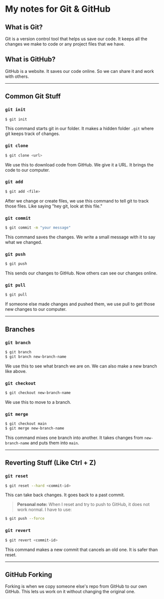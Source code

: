 # My notes for Git & GitHub

## What is Git?

Git is a version control tool that helps us save our code. It keeps all the changes we make to code or any project files that we have. 

## What is GitHub?

GitHub is a website. It saves our code online. So we can share it and work with others.

---

## Common Git Stuff

### `git init`

```bash
$ git init
```

This command starts git in our folder. It makes a hidden folder `.git` where git keeps track of changes.

### `git clone`

```bash
$ git clone <url>
```

We use this to download code from GitHub. We give it a URL. It brings the code to our computer.

### `git add`

```bash
$ git add <file>
```

After we change or create files, we use this command to tell git to track those files. Like saying "hey git, look at this file."

### `git commit`

```bash
$ git commit -m "your message"
```

This command saves the changes. We write a small message with it to say what we changed.

### `git push`

```bash
$ git push
```

This sends our changes to GitHub. Now others can see our changes online.

### `git pull`

```bash
$ git pull
```

If someone else made changes and pushed them, we use pull to get those new changes to our computer.

---

## Branches

### `git branch`

```bash
$ git branch
$ git branch new-branch-name
```

We use this to see what branch we are on. We can also make a new branch like above.

### `git checkout`

```bash
$ git checkout new-branch-name
```

We use this to move to a branch.

### `git merge`

```bash
$ git checkout main
$ git merge new-branch-name
```

This command mixes one branch into another. It takes changes from `new-branch-name` and puts them into `main`.

---

## Reverting Stuff (Like Ctrl + Z)

### `git reset`

```bash
$ git reset --hard <commit-id>
```

This can take back changes. It goes back to a past commit.

> **Personal note:** When I reset and try to push to GitHub, it does not work normal. I have to use:

```bash
$ git push --force
```

### `git revert`

```bash
$ git revert <commit-id>
```

This command makes a new commit that cancels an old one. It is safer than reset.

---

## GitHub Forking

Forking is when we copy someone else's repo from GitHub to our own GitHub. This lets us work on it without changing the original one.
